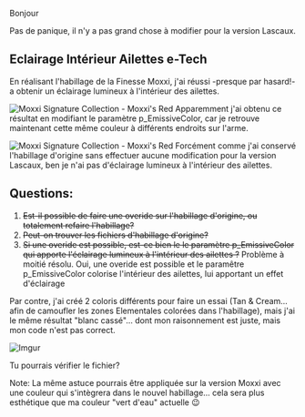 ﻿
Bonjour

Pas de panique, il n'y a pas grand chose à modifier pour la version Lascaux.

## Eclairage Intérieur Ailettes e-Tech

En réalisant l'habillage de la Finesse Moxxi, j'ai réussi -presque par hasard!- a obtenir un éclairage lumineux à l'intérieur des ailettes.

![Moxxi Signature Collection - Moxxi's Red](https://i.imgur.com/naW0t1P.png)
Apparemment j'ai obtenu ce résultat en modifiant le paramètre p_EmissiveColor, car je retrouve maintenant cette même couleur à différents endroits sur l'arme.

![Moxxi Signature Collection - Moxxi's Red](https://i.imgur.com/CdgiuqX.png)
Forcément comme j'ai conservé l'habillage d'origine sans effectuer aucune modification pour la version Lascaux, ben je n'ai pas d'éclairage lumineux à l'intérieur des ailettes.

## Questions:
1. ~~Est-il possible de faire une overide sur l'habillage d'origine, ou totalement refaire l'habillage?~~
2. ~~Peut-on trouver les fichiers d'habillage d'origine?~~
3. ~~Si une overide est possible, est-ce bien le le paramètre p_EmissiveColor qui apporte l'éclairage lumineux à l'intérieur des ailettes ?~~
Problème à moitié résolu.
Oui, une overide est possible et le paramêtre p_EmissiveColor colorise l'intérieur des ailettes, lui apportant un effet d'éclairage

Par contre, j'ai créé 2 coloris différents pour faire un essai (Tan & Cream... afin de camoufler les zones Elementales colorées dans l'habillage), mais j'ai le même résultat "blanc cassé"... dont mon raisonnement est juste, mais mon code n'est pas correct.

![Imgur](https://i.imgur.com/lZKyUoU.png)

Tu pourrais vérifier le fichier?

Note: La même astuce pourrais être appliquée sur la version Moxxi avec une couleur qui s'intègrera dans le nouvel habillage... cela sera plus esthétique que ma couleur "vert d'eau" actuelle :wink:




